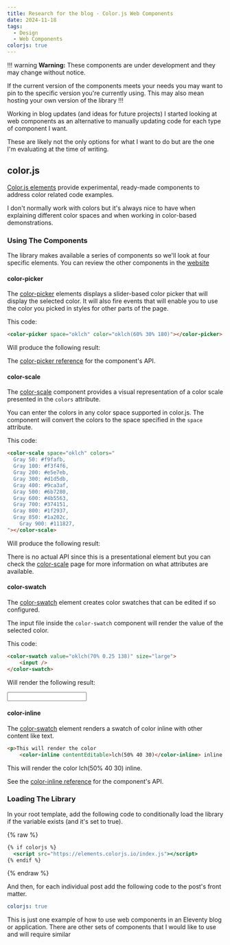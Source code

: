 ```yaml
---
title: Research for the blog - Color.js Web Components
date: 2024-11-18
tags:
  - Design
  - Web Components
colorjs: true
---
```


!!! warning **Warning:**
These components are under development and they may change without notice.

If the current version of the components meets your needs you may want to pin to the specific version you're currently using. This may also mean hosting your own version of the library
!!!

Working in blog updates (and ideas for future projects) I started looking at web components as an alternative to manually updating code for each type of component I want.

These are likely not the only options for what I want to do but are the one I'm evaluating at the time of writing.

## color.js

[Color.js elements](https://elements.colorjs.io/) provide experimental, ready-made components to address color related code examples.

I don't normally work with colors but it's always nice to have when explaining different color spaces and when working in color-based demonstrations.

### Using The Components

The library makes available a series of components so we'll look at four specific elements. You can review the other components in the [website](https://elements.colorjs.io/)

#### color-picker

The [color-picker](https://elements.colorjs.io/src/color-picker/) elements displays a slider-based color picker that will display the selected color. It will also fire events that will enable you to use the color you picked in styles for other parts of the page.

This code:

```html
<color-picker space="oklch" color="oklch(60% 30% 180)"></color-picker>
```

Will produce the following result:

<color-picker space="oklch" color="oklch(60% 30% 180)"></color-picker>

The [color-picker reference](https://elements.colorjs.io/src/color-picker/#reference) for the component's API.

#### color-scale

The [color-scale](https://elements.colorjs.io/src/color-scale/) component provides a visual representation of a color scale presented in the `colors` attribute.

You can enter the colors in any color space supported in color.js. The component will convert the colors to the space specified in the `space` attribute.

This code:

```html
<color-scale space="oklch" colors="
  Gray 50: #f9fafb,
  Gray 100: #f3f4f6,
  Gray 200: #e5e7eb,
  Gray 300: #d1d5db,
  Gray 400: #9ca3af,
  Gray 500: #6b7280,
  Gray 600: #4b5563,
  Gray 700: #374151,
  Gray 800: #1f2937,
  Gray 850: #1a202c,
	Gray 900: #111827,
"></color-scale>
```

Will produce the following result:

<color-scale space="oklch" colors="
  Gray 50: #f9fafb,
  Gray 100: #f3f4f6,
  Gray 200: #e5e7eb,
  Gray 300: #d1d5db,
  Gray 400: #9ca3af,
  Gray 500: #6b7280,
  Gray 600: #4b5563,
  Gray 700: #374151,
  Gray 800: #1f2937,
  Gray 850: #1a202c,
	Gray 900: #111827
"></color-scale>

There is no actual API since this is a presentational element but you can check the [color-scale](https://elements.colorjs.io/src/color-scale/) page for more information on what attributes are available.

#### color-swatch

The [color-swatch](https://elements.colorjs.io/src/color-swatch/) element creates color swatches that can be edited if so configured.

The input file inside the `color-swatch` component will render the value of the selected color.

This code:

```html
<color-swatch value="oklch(70% 0.25 138)" size="large">
	<input />
</color-swatch>
```

Will render the following result:

<color-swatch value="oklch(70% 0.25 138)" size="large">
	<input />
</color-swatch>

#### color-inline

The [color-swatch](https://elements.colorjs.io/src/color-swatch/) element renders a swatch of color inline with other content like text.

```html
<p>This will render the color
	<color-inline contentEditable>lch(50% 40 30)</color-inline> inline.</p>
```

<p>This will render the color <color-inline contentEditable>lch(50% 40 30)</color-inline> inline.</p>

See the [color-inline reference](https://elements.colorjs.io/src/color-inline/#reference) for the component's API.

### Loading The Library

In your root template, add the following code to conditionally load the library if the variable exists (and it's set to true).

{% raw %}
```handlebars
{% if colorjs %}
  <script src="https://elements.colorjs.io/index.js"></script>
{% endif %}
```
{% endraw %}

And then, for each individual post add the following code to the post's front matter.

```yaml
colorjs: true
```

This is just one example of how to use web components in an Eleventy blog or application. There are other sets of components that I would like to use and will require similar
